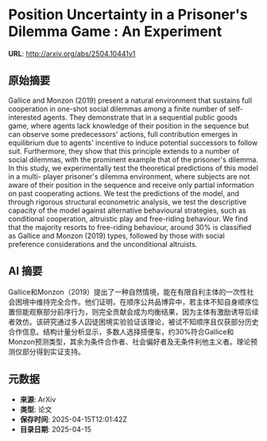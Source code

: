 # Position Uncertainty in a Prisoner's Dilemma Game : An Experiment

**URL**: http://arxiv.org/abs/2504.10441v1

## 原始摘要

Gallice and Monzon (2019) present a natural environment that sustains full
cooperation in one-shot social dilemmas among a finite number of
self-interested agents. They demonstrate that in a sequential public goods
game, where agents lack knowledge of their position in the sequence but can
observe some predecessors' actions, full contribution emerges in equilibrium
due to agents' incentive to induce potential successors to follow suit.
Furthermore, they show that this principle extends to a number of social
dilemmas, with the prominent example that of the prisoner's dilemma. In this
study, we experimentally test the theoretical predictions of this model in a
multi- player prisoner's dilemma environment, where subjects are not aware of
their position in the sequence and receive only partial information on past
cooperating actions. We test the predictions of the model, and through rigorous
structural econometric analysis, we test the descriptive capacity of the model
against alternative behavioural strategies, such as conditional cooperation,
altruistic play and free-riding behaviour. We find that the majority resorts to
free-riding behaviour, around 30% is classified as Gallice and Monzon (2019)
types, followed by those with social preference considerations and the
unconditional altruists.


## AI 摘要

Gallice和Monzon（2019）提出了一种自然情境，能在有限自利主体的一次性社会困境中维持完全合作。他们证明，在顺序公共品博弈中，若主体不知自身顺序位置但能观察部分前序行为，则完全贡献会成为均衡结果，因为主体有激励诱导后续者效仿。该研究通过多人囚徒困境实验验证该理论，被试不知顺序且仅获部分历史合作信息。结构计量分析显示，多数人选择搭便车，约30%符合Gallice和Monzon预测类型，其余为条件合作者、社会偏好者及无条件利他主义者。理论预测仅部分得到实证支持。

## 元数据

- **来源**: ArXiv
- **类型**: 论文
- **保存时间**: 2025-04-15T12:01:42Z
- **目录日期**: 2025-04-15
